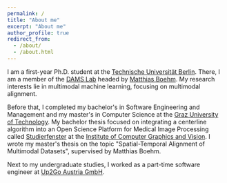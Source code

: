 ```yaml
---
permalink: /
title: "About me"
excerpt: "About me"
author_profile: true
redirect_from: 
  - /about/
  - /about.html
---
```


I am a first-year Ph.D. student at the [Technische Universität Berlin](https://www.tu.berlin). 
There, I am a member of the [DAMS Lab](https://www.tu.berlin/en/dams) headed by [Matthias Boehm](https://mboehm7.github.io).
My research interests lie in multimodal machine learning, focusing on multimodal alignment. 

Before that, I completed my bachelor's in Software Engineering and Management and my master's in Computer Science at the [Graz University of Technology](https://www.tugraz.at/home). 
My bachelor thesis focused on integrating a centerline algorithm into an Open Science Platform for Medical Image Processing called [Studierfenster](http://studierfenster.icg.tugraz.at) at the 
[Institute of Computer Graphics and Vision](https://www.tugraz.at/institute/icg/home). 
I wrote my master's thesis on the topic "Spatial-Temporal Alignment of Multimodal Datasets", supervised by Matthias Boehm. 

Next to my undergraduate studies, I worked as a part-time software engineer at [Up2Go Austria GmbH](https://www.up2go.com).